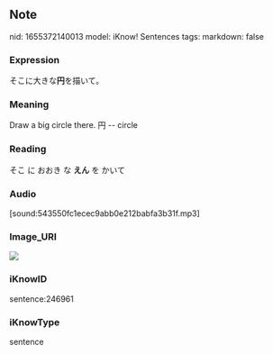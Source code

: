 ## Note
nid: 1655372140013
model: iKnow! Sentences
tags: 
markdown: false

### Expression
そこに大きな<b>円</b>を描いて。

### Meaning
Draw a big circle there.
円 -- circle

### Reading
そこ に おおき な <b>えん</b> を かいて

### Audio
[sound:543550fc1ecec9abb0e212babfa3b31f.mp3]

### Image_URI
<img src="0fc976e7ac437c764ae72e171c7b42c3.jpg">

### iKnowID
sentence:246961

### iKnowType
sentence
